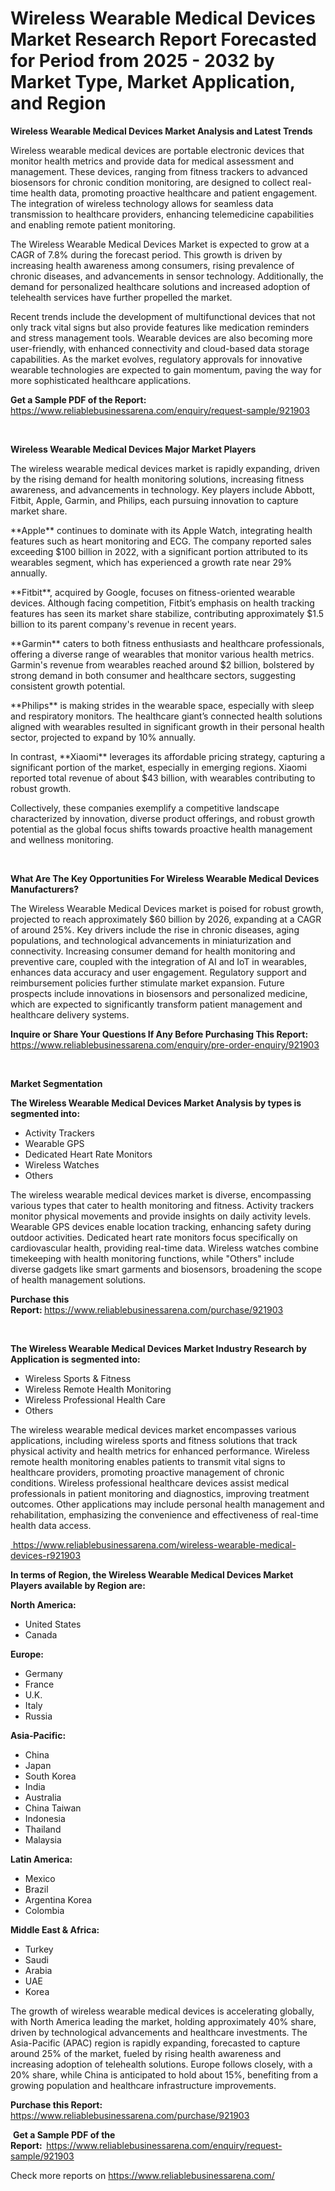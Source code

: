 <p><h1>Wireless Wearable Medical Devices Market Research Report Forecasted for Period from 2025 -  2032 by Market Type, Market Application, and Region</h1></p><p><strong>Wireless Wearable Medical Devices Market Analysis and Latest Trends</strong></p>
<p><p>Wireless wearable medical devices are portable electronic devices that monitor health metrics and provide data for medical assessment and management. These devices, ranging from fitness trackers to advanced biosensors for chronic condition monitoring, are designed to collect real-time health data, promoting proactive healthcare and patient engagement. The integration of wireless technology allows for seamless data transmission to healthcare providers, enhancing telemedicine capabilities and enabling remote patient monitoring.</p><p>The Wireless Wearable Medical Devices Market is expected to grow at a CAGR of 7.8% during the forecast period. This growth is driven by increasing health awareness among consumers, rising prevalence of chronic diseases, and advancements in sensor technology. Additionally, the demand for personalized healthcare solutions and increased adoption of telehealth services have further propelled the market.</p><p>Recent trends include the development of multifunctional devices that not only track vital signs but also provide features like medication reminders and stress management tools. Wearable devices are also becoming more user-friendly, with enhanced connectivity and cloud-based data storage capabilities. As the market evolves, regulatory approvals for innovative wearable technologies are expected to gain momentum, paving the way for more sophisticated healthcare applications.</p></p>
<p><strong>Get a Sample PDF of the Report:&nbsp;</strong> <a href="https://www.reliablebusinessarena.com/enquiry/request-sample/921903?utm_campaign=2800&utm_medium=2&utm_source=Github&utm_content=ia&utm_term=04032025&utm_id=wireless-wearable-medical-devices">https://www.reliablebusinessarena.com/enquiry/request-sample/921903</a></p>
<p>&nbsp;</p>
<p><strong>Wireless Wearable Medical Devices Major Market Players</strong></p>
<p><p>The wireless wearable medical devices market is rapidly expanding, driven by the rising demand for health monitoring solutions, increasing fitness awareness, and advancements in technology. Key players include Abbott, Fitbit, Apple, Garmin, and Philips, each pursuing innovation to capture market share.</p><p>**Apple** continues to dominate with its Apple Watch, integrating health features such as heart monitoring and ECG. The company reported sales exceeding $100 billion in 2022, with a significant portion attributed to its wearables segment, which has experienced a growth rate near 29% annually.</p><p>**Fitbit**, acquired by Google, focuses on fitness-oriented wearable devices. Although facing competition, Fitbit’s emphasis on health tracking features has seen its market share stabilize, contributing approximately $1.5 billion to its parent company's revenue in recent years. </p><p>**Garmin** caters to both fitness enthusiasts and healthcare professionals, offering a diverse range of wearables that monitor various health metrics. Garmin's revenue from wearables reached around $2 billion, bolstered by strong demand in both consumer and healthcare sectors, suggesting consistent growth potential.</p><p>**Philips** is making strides in the wearable space, especially with sleep and respiratory monitors. The healthcare giant’s connected health solutions aligned with wearables resulted in significant growth in their personal health sector, projected to expand by 10% annually.</p><p>In contrast, **Xiaomi** leverages its affordable pricing strategy, capturing a significant portion of the market, especially in emerging regions. Xiaomi reported total revenue of about $43 billion, with wearables contributing to robust growth.</p><p>Collectively, these companies exemplify a competitive landscape characterized by innovation, diverse product offerings, and robust growth potential as the global focus shifts towards proactive health management and wellness monitoring.</p></p>
<p>&nbsp;</p>
<p><strong>What Are The Key Opportunities For Wireless Wearable Medical Devices Manufacturers?</strong></p>
<p><p>The Wireless Wearable Medical Devices market is poised for robust growth, projected to reach approximately $60 billion by 2026, expanding at a CAGR of around 25%. Key drivers include the rise in chronic diseases, aging populations, and technological advancements in miniaturization and connectivity. Increasing consumer demand for health monitoring and preventive care, coupled with the integration of AI and IoT in wearables, enhances data accuracy and user engagement. Regulatory support and reimbursement policies further stimulate market expansion. Future prospects include innovations in biosensors and personalized medicine, which are expected to significantly transform patient management and healthcare delivery systems.</p></p>
<p><strong>Inquire or Share Your Questions If Any Before Purchasing This Report:</strong> <a href="https://www.reliablebusinessarena.com/enquiry/pre-order-enquiry/921903?utm_campaign=2800&utm_medium=2&utm_source=Github&utm_content=ia&utm_term=04032025&utm_id=wireless-wearable-medical-devices">https://www.reliablebusinessarena.com/enquiry/pre-order-enquiry/921903</a></p>
<p>&nbsp;</p>
<p><strong>Market Segmentation</strong></p>
<p><strong>The Wireless Wearable Medical Devices Market Analysis by types is segmented into:</strong></p>
<p><ul><li>Activity Trackers</li><li>Wearable GPS</li><li>Dedicated Heart Rate Monitors</li><li>Wireless Watches</li><li>Others</li></ul></p>
<p><p>The wireless wearable medical devices market is diverse, encompassing various types that cater to health monitoring and fitness. Activity trackers monitor physical movements and provide insights on daily activity levels. Wearable GPS devices enable location tracking, enhancing safety during outdoor activities. Dedicated heart rate monitors focus specifically on cardiovascular health, providing real-time data. Wireless watches combine timekeeping with health monitoring functions, while "Others" include diverse gadgets like smart garments and biosensors, broadening the scope of health management solutions.</p></p>
<p><strong>Purchase this Report:&nbsp;</strong><a href="https://www.reliablebusinessarena.com/purchase/921903?utm_campaign=2800&utm_medium=2&utm_source=Github&utm_content=ia&utm_term=04032025&utm_id=wireless-wearable-medical-devices">https://www.reliablebusinessarena.com/purchase/921903</a></p>
<p>&nbsp;</p>
<p><strong>The Wireless Wearable Medical Devices Market Industry Research by Application is segmented into:</strong></p>
<p><ul><li>Wireless Sports & Fitness</li><li>Wireless Remote Health Monitoring</li><li>Wireless Professional Health Care</li><li>Others</li></ul></p>
<p><p>The wireless wearable medical devices market encompasses various applications, including wireless sports and fitness solutions that track physical activity and health metrics for enhanced performance. Wireless remote health monitoring enables patients to transmit vital signs to healthcare providers, promoting proactive management of chronic conditions. Wireless professional healthcare devices assist medical professionals in patient monitoring and diagnostics, improving treatment outcomes. Other applications may include personal health management and rehabilitation, emphasizing the convenience and effectiveness of real-time health data access.</p></p>
<p><a href="https://www.reliablebusinessarena.com/wireless-wearable-medical-devices-r921903?utm_campaign=2800&utm_medium=2&utm_source=Github&utm_content=ia&utm_term=04032025&utm_id=wireless-wearable-medical-devices">&nbsp;https://www.reliablebusinessarena.com/wireless-wearable-medical-devices-r921903</a></p>
<p><strong>In terms of Region, the Wireless Wearable Medical Devices Market Players available by Region are:</strong></p>
<p>
    <p> <strong> North America: </strong>
        <ul>
            <li>United States</li>
            <li>Canada</li>
        </ul>
        </p> 
    <p> <strong> Europe: </strong>
        <ul>
            <li>Germany</li>
            <li>France</li>
            <li>U.K.</li>
            <li>Italy</li>
            <li>Russia</li>
        </ul>
        </p> 
    <p> <strong> Asia-Pacific: </strong>
        <ul>
            <li>China</li>
            <li>Japan</li>
            <li>South Korea</li>
            <li>India</li>
            <li>Australia</li>
            <li>China Taiwan</li>
            <li>Indonesia</li>
            <li>Thailand</li>
            <li>Malaysia</li>
        </ul>
        </p> 
    <p> <strong> Latin America: </strong>
        <ul>
            <li>Mexico</li>
            <li>Brazil</li>
            <li>Argentina Korea</li>
            <li>Colombia</li>
        </ul>
        </p> 
    <p> <strong> Middle East & Africa: </strong>
        <ul>
            <li>Turkey</li>
            <li>Saudi</li>
            <li>Arabia</li>
            <li>UAE</li>
            <li>Korea</li>
        </ul>
    </p>
    </p>
<p><p>The growth of wireless wearable medical devices is accelerating globally, with North America leading the market, holding approximately 40% share, driven by technological advancements and healthcare investments. The Asia-Pacific (APAC) region is rapidly expanding, forecasted to capture around 25% of the market, fueled by rising health awareness and increasing adoption of telehealth solutions. Europe follows closely, with a 20% share, while China is anticipated to hold about 15%, benefiting from a growing population and healthcare infrastructure improvements.</p></p>
<p><strong>Purchase this Report: </strong><a href="https://www.reliablebusinessarena.com/purchase/921903?utm_campaign=2800&utm_medium=2&utm_source=Github&utm_content=ia&utm_term=04032025&utm_id=wireless-wearable-medical-devices">https://www.reliablebusinessarena.com/purchase/921903</a></p>
<p>&nbsp;<strong>Get a Sample PDF of the Report:&nbsp;&nbsp;</strong><a href="https://www.reliablebusinessarena.com/enquiry/request-sample/921903?utm_campaign=2800&utm_medium=2&utm_source=Github&utm_content=ia&utm_term=04032025&utm_id=wireless-wearable-medical-devices">https://www.reliablebusinessarena.com/enquiry/request-sample/921903</a></p>
<p><strong></strong></p>
<p>Check more reports on <a href="https://www.reliablebusinessarena.com/?utm_campaign=2800&utm_medium=2&utm_source=Github&utm_content=ia&utm_term=04032025&utm_id=wireless-wearable-medical-devices">https://www.reliablebusinessarena.com/</a></p>